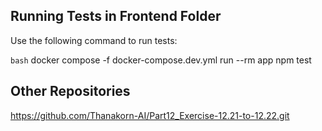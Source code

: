 ## Running Tests in Frontend Folder

Use the following command to run tests:

```bash```
docker compose -f docker-compose.dev.yml run --rm app npm test


## Other Repositories

https://github.com/Thanakorn-AI/Part12_Exercise-12.21-to-12.22.git
